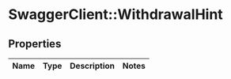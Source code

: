 # SwaggerClient::WithdrawalHint

## Properties
Name | Type | Description | Notes
------------ | ------------- | ------------- | -------------

